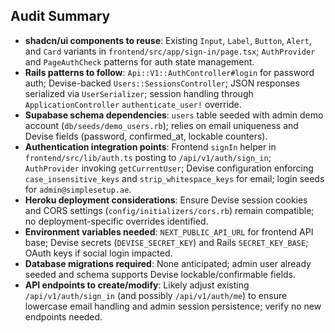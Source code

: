 ## Audit Summary
- **shadcn/ui components to reuse**: Existing `Input`, `Label`, `Button`, `Alert`, and `Card` variants in `frontend/src/app/sign-in/page.tsx`; `AuthProvider` and `PageAuthCheck` patterns for auth state management.
- **Rails patterns to follow**: `Api::V1::AuthController#login` for password auth; Devise-backed `Users::SessionsController`; JSON responses serialized via `UserSerializer`; session handling through `ApplicationController` `authenticate_user!` override.
- **Supabase schema dependencies**: `users` table seeded with admin demo account (`db/seeds/demo_users.rb`); relies on email uniqueness and Devise fields (password, confirmed_at, lockable counters).
- **Authentication integration points**: Frontend `signIn` helper in `frontend/src/lib/auth.ts` posting to `/api/v1/auth/sign_in`; `AuthProvider` invoking `getCurrentUser`; Devise configuration enforcing `case_insensitive_keys` and `strip_whitespace_keys` for email; login seeds for `admin@simplesetup.ae`.
- **Heroku deployment considerations**: Ensure Devise session cookies and CORS settings (`config/initializers/cors.rb`) remain compatible; no deployment-specific overrides identified.
- **Environment variables needed**: `NEXT_PUBLIC_API_URL` for frontend API base; Devise secrets (`DEVISE_SECRET_KEY`) and Rails `SECRET_KEY_BASE`; OAuth keys if social login impacted.
- **Database migrations required**: None anticipated; admin user already seeded and schema supports Devise lockable/confirmable fields.
- **API endpoints to create/modify**: Likely adjust existing `/api/v1/auth/sign_in` (and possibly `/api/v1/auth/me`) to ensure lowercase email handling and admin session persistence; verify no new endpoints needed.


